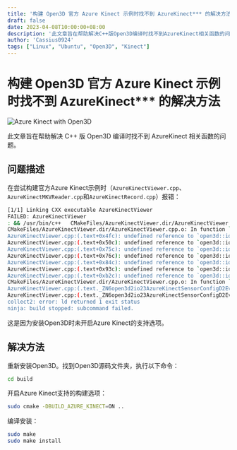 ```yaml
---
title: '构建 Open3D 官方 Azure Kinect 示例时找不到 AzureKinect*** 的解决方法'
draft: false
date: 2023-04-08T10:00:00+08:00
description: '此文章旨在帮助解决C++版Open3D编译时找不到AzureKinect相关函数的问题。'
author: 'Cassius0924'
tags: ["Linux", "Ubuntu", "Open3D", "Kinect"]
---
```


# 构建 Open3D 官方 Azure Kinect 示例时找不到 AzureKinect*** 的解决方法

![Azure Kinect with Open3D](https://s2.loli.net/2023/04/08/Urlin4NQLEc3kyV.png)

此文章旨在帮助解决 C++ 版 Open3D 编译时找不到 AzureKinect 相关函数的问题。

## 问题描述

在尝试构建官方Azure Kinect示例时（`AzureKinectViewer.cpp`、`AzureKinectMKVReader.cpp`和`AzureKinectRecord.cpp`）报错：

```bash
[1/1] Linking CXX executable AzureKinectViewer
FAILED: AzureKinectViewer 
: && /usr/bin/c++   CMakeFiles/AzureKinectViewer.dir/AzureKinectViewer.cpp.o -o AzureKinectViewer -L/usr/local/lib   -L/usr/local/cuda/lib64 -Wl,-rpath,/usr/local/lib:/usr/local/cuda/lib64  /usr/lib/aarch64-linux-gnu/libk4a.so.1.4.1  /usr/local/lib/libOpen3D.so && :
CMakeFiles/AzureKinectViewer.dir/AzureKinectViewer.cpp.o: In function `main':
AzureKinectViewer.cpp:(.text+0x4fc): undefined reference to `open3d::io::AzureKinectSensor::ListDevices()'
AzureKinectViewer.cpp:(.text+0x50c): undefined reference to `open3d::io::AzureKinectSensorConfig::AzureKinectSensorConfig()'
AzureKinectViewer.cpp:(.text+0x75c): undefined reference to `open3d::io::AzureKinectSensor::AzureKinectSensor(open3d::io::AzureKinectSensorConfig const&)'
AzureKinectViewer.cpp:(.text+0x76c): undefined reference to `open3d::io::AzureKinectSensor::Connect(unsigned long)'
AzureKinectViewer.cpp:(.text+0x84c): undefined reference to `open3d::io::AzureKinectSensor::CaptureFrame(bool) const'
AzureKinectViewer.cpp:(.text+0x93c): undefined reference to `open3d::io::AzureKinectSensor::~AzureKinectSensor()'
AzureKinectViewer.cpp:(.text+0xb2c): undefined reference to `open3d::io::AzureKinectSensor::~AzureKinectSensor()'
CMakeFiles/AzureKinectViewer.dir/AzureKinectViewer.cpp.o: In function `open3d::io::AzureKinectSensorConfig::~AzureKinectSensorConfig()':
AzureKinectViewer.cpp:(.text._ZN6open3d2io23AzureKinectSensorConfigD2Ev[_ZN6open3d2io23AzureKinectSensorConfigD5Ev]+0xc): undefined reference to `vtable for open3d::io::AzureKinectSensorConfig'
AzureKinectViewer.cpp:(.text._ZN6open3d2io23AzureKinectSensorConfigD2Ev[_ZN6open3d2io23AzureKinectSensorConfigD5Ev]+0x10): undefined reference to `vtable for open3d::io::AzureKinectSensorConfig'
collect2: error: ld returned 1 exit status
ninja: build stopped: subcommand failed.
```

这是因为安装Open3D时未开启Azure Kinect的支持选项。



## 解决方法

重新安装Open3D。找到Open3D源码文件夹，执行以下命令：

```bash
cd build
```

开启Azure Kinect支持的构建选项：

```bash
sudo cmake -DBUILD_AZURE_KINECT=ON ..
```

编译安装：

```bash
sudo make
sudo make install
```







